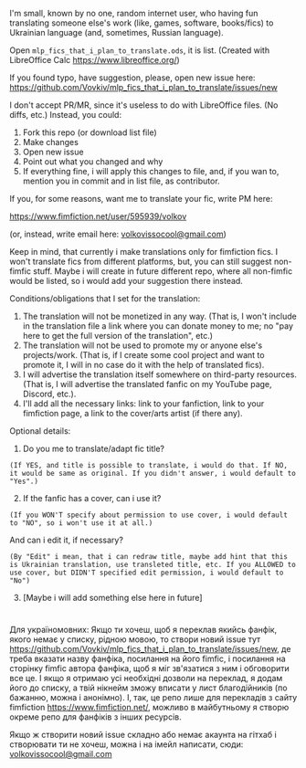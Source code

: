I'm small, known by no one, random internet user, who having fun translating someone else's work (like, games, software, books/fics) to Ukrainian language (and, sometimes, Russian language).

Open  `mlp_fics_that_i_plan_to_translate.ods`, it is list. (Created with LibreOffice Calc https://www.libreoffice.org/)

If you found typo, have suggestion, please, open new issue here: https://github.com/Vovkiv/mlp_fics_that_i_plan_to_translate/issues/new

I don't accept PR/MR, since it's useless to do with LibreOffice files. (No diffs, etc.) Instead, you could:
1. Fork this repo (or download list file)
2. Make changes
3. Open new issue
4. Point out what you changed and why
5. If everything fine, i will apply this changes to file, and, if you wan to, mention you in commit and in list file, as contributor.

If you, for some reasons, want me to translate your fic, write PM here:

https://www.fimfiction.net/user/595939/volkov

(or, instead, write email here: volkovissocool@gmail.com)

Keep in mind, that currently i make translations only for fimfiction fics. I won't translate fics from different platforms, but, you can still suggest non-fimfic stuff. Maybe i will create in future different repo, where all non-fimfic would be listed, so i would add your suggestion there instead.

Conditions/obligations that I set for the translation:
1. The translation will not be monetized in any way. (That is, I won't include in the translation file a link where you can donate money to me; no "pay here to get the full version of the translation", etc.)
2. The translation will not be used to promote my or anyone else's projects/work. (That is, if I create some cool project and want to promote it, I will in no case do it with the help of translated fics).
3. I will advertise the translation itself somewhere on third-party resources. (That is, I will advertise the translated fanfic on my YouTube page, Discord, etc.).
4. I'll add all the necessary links: link to your fanfiction, link to your fimfiction page, a link to the cover/arts artist (if there any).

Optional details:
1. Do you me to translate/adapt fic title?

`(If YES, and title is possible to translate, i would do that. If NO, it would be same as original. If you didn't answer, i would default to "Yes".)`

2. If the fanfic has a cover, can i use it?

`(If you WON'T specify about permission to use cover, i would default to "NO", so i won't use it at all.)`

And can i edit it, if necessary?

`(By "Edit" i mean, that i can redraw title, maybe add hint that this is Ukrainian translation, use transleted title, etc.
If you ALLOWED to use cover, but DIDN'T specified edit permission, i would default to "No")`

3. [Maybe i will add something else here in future]
#
Для україномовних:
Якщо ти хочеш, щоб я переклав якийсь фанфік, якого немає у списку, рідною мовою, то створи новий issue тут https://github.com/Vovkiv/mlp_fics_that_i_plan_to_translate/issues/new, де треба вказати назву фанфіка, посилання на його fimfic, і посилання на сторінку fimfic автора фанфіка, щоб я міг зв'язатися з ним і обговорити все це. І якщо я отримаю усі необхідні дозволи на переклад, я додам його до списку, а твій нікнейм зможу вписати у лист благодійників (по бажанню, можна і анонімно).
І, так, це репо лише для перекладів з сайту fimfiction https://www.fimfiction.net/, можливо в майбутньому я створю окреме репо для фанфіків з інших ресурсів.

Якщо ж створити новий issue складно або немає акаунта на гітхаб і створювати ти не хочеш, можна і на імейл написати, сюди: volkovissocool@gmail.com
